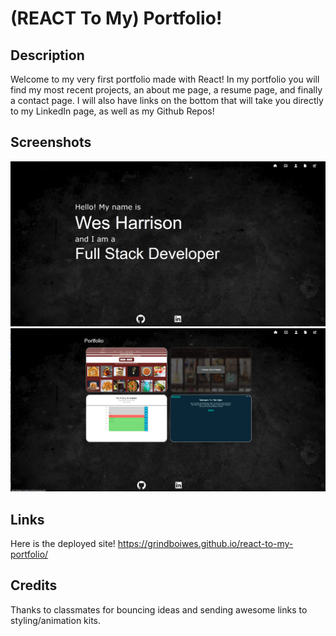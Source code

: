# (REACT To My) Portfolio!

## Description

Welcome to my very first portfolio made with React! In my portfolio you will find my most recent projects, an about me page, a resume page, and finally a contact page. I will also have links on the bottom that will take you directly to my LinkedIn page, as well as my Github Repos!

## Screenshots

<img src='src/images/homepage.png'>
<img src='src/images/project.png'>

## Links

Here is the deployed site! https://grindboiwes.github.io/react-to-my-portfolio/

## Credits

Thanks to classmates for bouncing ideas and sending awesome links to styling/animation kits.